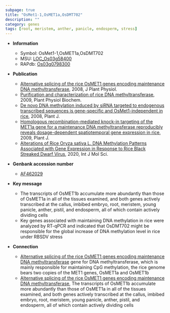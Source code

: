 ```yaml
---
subpage: true
title: "OsMet1-1,OsMET1a,OsDMT702"
description: ""
category: genes
tags: [root, meristem, anther, panicle, endosperm, stress]
---
```


* **Information**  
    + Symbol: OsMet1-1,OsMET1a,OsDMT702  
    + MSU: [LOC_Os03g58400](http://rice.plantbiology.msu.edu/cgi-bin/ORF_infopage.cgi?orf=LOC_Os03g58400)  
    + RAPdb: [Os03g0798300](http://rapdb.dna.affrc.go.jp/viewer/gbrowse_details/irgsp1?name=Os03g0798300)  

* **Publication**  
    + [Alternative splicing of the rice OsMET1 genes encoding maintenance DNA methyltransferase](http://www.ncbi.nlm.nih.gov/pubmed?term=Alternative+splicing+of+the+rice+OsMET1+genes+encoding+maintenance+DNA+methyltransferase%5BTitle%5D), 2008, J Plant Physiol.
    + [Purification and characterization of rice DNA methyltransferase](http://www.ncbi.nlm.nih.gov/pubmed?term=Purification+and+characterization+of+rice+DNA+methyltransferase%5BTitle%5D), 2009, Plant Physiol Biochem.
    + [De novo DNA methylation induced by siRNA targeted to endogenous transcribed sequences is gene-specific and OsMet1-independent in rice](http://www.ncbi.nlm.nih.gov/pubmed?term=De+novo+DNA+methylation+induced+by+siRNA+targeted+to+endogenous+transcribed+sequences+is+gene-specific+and+OsMet1-independent+in+rice%5BTitle%5D), 2008, Plant J.
    + [Homologous recombination-mediated knock-in targeting of the MET1a gene for a maintenance DNA methyltransferase reproducibly reveals dosage-dependent spatiotemporal gene expression in rice](http://www.ncbi.nlm.nih.gov/pubmed?term=Homologous+recombination-mediated+knock-in+targeting+of+the+MET1a+gene+for+a+maintenance+DNA+methyltransferase+reproducibly+reveals+dosage-dependent+spatiotemporal+gene+expression+in+rice%5BTitle%5D), 2009, Plant J.
    + [Alterations of Rice  Oryza sativa L. DNA Methylation Patterns Associated with Gene Expression in Response to Rice Black Streaked Dwarf Virus](http://www.ncbi.nlm.nih.gov/pubmed?term=Alterations+of+Rice++Oryza+sativa+L.+DNA+Methylation+Patterns+Associated+with+Gene+Expression+in+Response+to+Rice+Black+Streaked+Dwarf+Virus%5BTitle%5D), 2020, Int J Mol Sci.

* **Genbank accession number**  
    + [AF462029](http://www.ncbi.nlm.nih.gov/nuccore/AF462029)

* **Key message**  
    + The transcripts of OsMET1b accumulate more abundantly than those of OsMET1a in all of the tissues examined, and both genes actively transcribed at the callus, imbibed embryo, root, meristem, young panicle, anther, pistil, and endosperm, all of which contain actively dividing cells
    + Key genes associated with maintaining DNA methylation in rice were analyzed by RT-qPCR and indicated that OsDMT702 might be responsible for the global increase of DNA methylation level in rice under RBSDV stress

* **Connection**  
    + [Alternative splicing of the rice OsMET1 genes encoding maintenance DNA methyltransferase](MET1) gene for DNA methyltransferase, which is mainly responsible for maintaining CpG methylation, the rice genome bears two copies of the MET1 genes, OsMET1a and OsMET1b
    + [Alternative splicing of the rice OsMET1 genes encoding maintenance DNA methyltransferase](http://www.ncbi.nlm.nih.gov/pubmed?term=Alternative+splicing+of+the+rice+OsMET1+genes+encoding+maintenance+DNA+methyltransferase%5BTitle%5D), The transcripts of OsMET1b accumulate more abundantly than those of OsMET1a in all of the tissues examined, and both genes actively transcribed at the callus, imbibed embryo, root, meristem, young panicle, anther, pistil, and endosperm, all of which contain actively dividing cells



